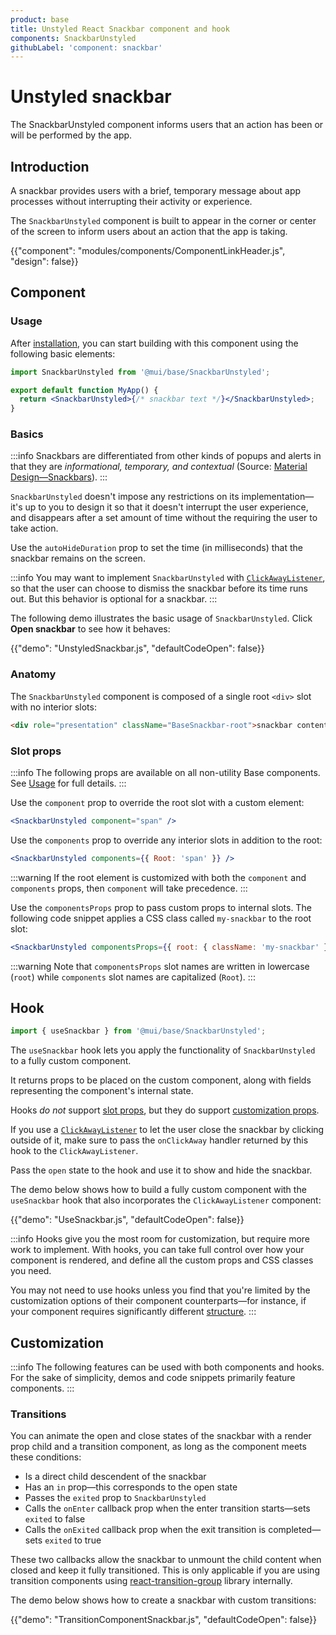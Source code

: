 ```yaml
---
product: base
title: Unstyled React Snackbar component and hook
components: SnackbarUnstyled
githubLabel: 'component: snackbar'
---
```


# Unstyled snackbar

<p class="description">The SnackbarUnstyled component informs users that an action has been or will be performed by the app.</p>

## Introduction

A snackbar provides users with a brief, temporary message about app processes without interrupting their activity or experience.

The `SnackbarUnstyled` component is built to appear in the corner or center of the screen to inform users about an action that the app is taking.

{{"component": "modules/components/ComponentLinkHeader.js", "design": false}}

## Component

### Usage

After [installation](/base/getting-started/installation/), you can start building with this component using the following basic elements:

```jsx
import SnackbarUnstyled from '@mui/base/SnackbarUnstyled';

export default function MyApp() {
  return <SnackbarUnstyled>{/* snackbar text */}</SnackbarUnstyled>;
}
```

### Basics

:::info
Snackbars are differentiated from other kinds of popups and alerts in that they are _informational, temporary, and contextual_ (Source: [Material Design—Snackbars](https://material.io/components/snackbars)).
:::

`SnackbarUnstyled` doesn't impose any restrictions on its implementation—it's up to you to design it so that it doesn't interrupt the user experience, and disappears after a set amount of time without the requiring the user to take action.

Use the `autoHideDuration` prop to set the time (in milliseconds) that the snackbar remains on the screen.

:::info
You may want to implement `SnackbarUnstyled` with [`ClickAwayListener`](/base/react-click-away-listener/), so that the user can choose to dismiss the snackbar before its time runs out.
But this behavior is optional for a snackbar.
:::

The following demo illustrates the basic usage of `SnackbarUnstyled`.
Click **Open snackbar** to see how it behaves:

{{"demo": "UnstyledSnackbar.js", "defaultCodeOpen": false}}

### Anatomy

The `SnackbarUnstyled` component is composed of a single root `<div>` slot with no interior slots:

```html
<div role="presentation" className="BaseSnackbar-root">snackbar content</div>
```

### Slot props

:::info
The following props are available on all non-utility Base components.
See [Usage](/base/getting-started/usage/) for full details.
:::

Use the `component` prop to override the root slot with a custom element:

```jsx
<SnackbarUnstyled component="span" />
```

Use the `components` prop to override any interior slots in addition to the root:

```jsx
<SnackbarUnstyled components={{ Root: 'span' }} />
```

:::warning
If the root element is customized with both the `component` and `components` props, then `component` will take precedence.
:::

Use the `componentsProps` prop to pass custom props to internal slots.
The following code snippet applies a CSS class called `my-snackbar` to the root slot:

```jsx
<SnackbarUnstyled componentsProps={{ root: { className: 'my-snackbar' } }} />
```

:::warning
Note that `componentsProps` slot names are written in lowercase (`root`) while `components` slot names are capitalized (`Root`).
:::

## Hook

```js
import { useSnackbar } from '@mui/base/SnackbarUnstyled';
```

The `useSnackbar` hook lets you apply the functionality of `SnackbarUnstyled` to a fully custom component.

It returns props to be placed on the custom component, along with fields representing the component's internal state.

Hooks _do not_ support [slot props](#slot-props), but they do support [customization props](#customization).

If you use a [`ClickAwayListener`](/base/react-click-away-listener/) to let the user close the snackbar by clicking outside of it, make sure to pass the `onClickAway` handler returned by this hook to the `ClickAwayListener`.

Pass the `open` state to the hook and use it to show and hide the snackbar.

The demo below shows how to build a fully custom component with the `useSnackbar` hook that also incorporates the `ClickAwayListener` component:

{{"demo": "UseSnackbar.js", "defaultCodeOpen": false}}

:::info
Hooks give you the most room for customization, but require more work to implement.
With hooks, you can take full control over how your component is rendered, and define all the custom props and CSS classes you need.

You may not need to use hooks unless you find that you're limited by the customization options of their component counterparts—for instance, if your component requires significantly different [structure](#anatomy).
:::

## Customization

:::info
The following features can be used with both components and hooks.
For the sake of simplicity, demos and code snippets primarily feature components.
:::

### Transitions

You can animate the open and close states of the snackbar with a render prop child and a transition component, as long as the component meets these conditions:

- Is a direct child descendent of the snackbar
- Has an `in` prop—this corresponds to the open state
- Passes the `exited` prop to `SnackbarUnstyled`
- Calls the `onEnter` callback prop when the enter transition starts—sets `exited` to false
- Calls the `onExited` callback prop when the exit transition is completed—sets `exited` to true

These two callbacks allow the snackbar to unmount the child content when closed and keep it fully transitioned.
This is only applicable if you are using transition components using [react-transition-group](https://github.com/reactjs/react-transition-group) library internally.

The demo below shows how to create a snackbar with custom transitions:

{{"demo": "TransitionComponentSnackbar.js", "defaultCodeOpen": false}}
